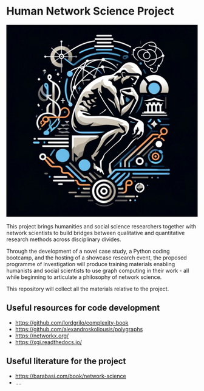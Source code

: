 
# Human Network Science Project
![Project on philosophical approaches to belief spreading on social networks in a Futurism style](HMN_logo.jpg)

This project brings humanities and social science researchers together with network scientists to build bridges between qualitative and quantitative research methods across disciplinary divides. 

Through the development of a novel case study, a Python coding bootcamp, and the hosting of a showcase research event, the proposed programme of investigation will produce training materials enabling humanists and social scientists to use graph computing in their work - all while beginning to articulate a philosophy of network science. 

This repository will collect all the materials relative to the project.  

## Useful resources for code development 

- https://github.com/lordgrilo/complexity-book
- https://github.com/alexandroskoliousis/polygraphs
- https://networkx.org/
- https://xgi.readthedocs.io/



## Useful literature for the project 
- https://barabasi.com/book/network-science
- ....

